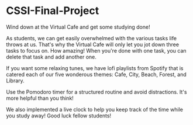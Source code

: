 # CSSI-Final-Project

Wind down at the Virtual Cafe and get some studying done! 

As students, we can get easily overwhelmed with the various tasks life throws at us. That's why the Virtual Cafe will only let you jot down three tasks to focus on. How amazing! When you're done with one task, you can delete that task and add another one.

If you want some relaxing tunes, we have lofi playlists from Spotify that is catered each of our five wonderous themes: Cafe, City, Beach, Forest, and Library.

Use the Pomodoro timer for a structured routine and avoid distractions. It's more helpful than you think!

We also implemented a live clock to help you keep track of the time while you study away! Good luck fellow students!

